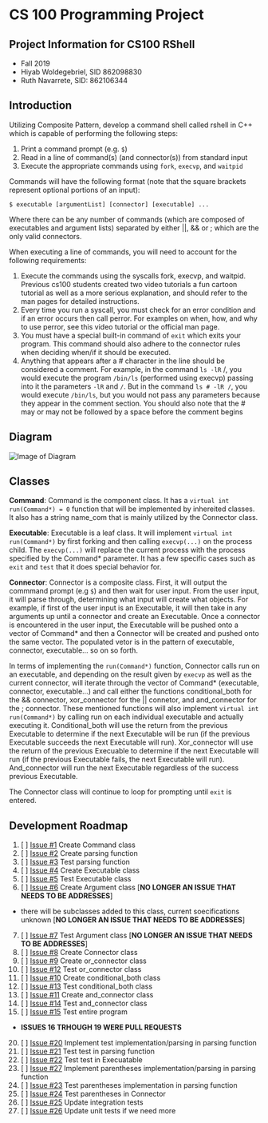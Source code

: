 # CS 100 Programming Project

## Project Information for CS100 RShell
* Fall 2019
* Hiyab Woldegebriel, SID 862098830 
* Ruth Navarrete, SID: 862106344

## Introduction
Utilizing Composite Pattern, develop a command shell called rshell in C++ which is capable of performing the following steps:

1. Print a command prompt (e.g. `$`)
1. Read in a line of command(s) (and connector(s)) from standard input
1. Execute the appropriate commands using `fork`, `execvp`, and `waitpid`

Commands will have the following format (note that the square brackets represent optional portions of an input):

`$ executable [argumentList] [connector] [executable] ...`

Where there can be any number of commands (which are composed of executables and argument lists) separated by either ||, && or ; which are the only valid connectors.

When executing a line of commands, you will need to account for the following requirements:

1. Execute the commands using the syscalls fork, execvp, and waitpid. Previous cs100 students created two video tutorials a fun cartoon tutorial as well as a more serious explanation, and should refer to the man pages for detailed instructions.
2. Every time you run a syscall, you must check for an error condition and if an error occurs then call perror. For examples on when, how, and why to use perror, see this video tutorial or the official man page.
3. You must have a special built-in command of `exit` which exits your program. This command should also adhere to the connector rules when deciding when/if it should be executed.
4. Anything that appears after a # character in the line should be considered a comment. For example, in the command `ls -lR` /, you would execute the program `/bin/ls` (performed using execvp) passing into it the parameters `-lR` and `/`. But in the command `ls # -lR /`, you would execute `/bin/ls`, but you would not pass any parameters because they appear in the comment section. You should also note that the # may or may not be followed by a space before the comment begins

## Diagram
![Image of Diagram](https://github.com/cs100/assignment-yabbie_ruth/blob/master/images/Updated%20Design%20Assignment%20Diagram.png?raw=true)

## Classes
**Command**: Command is the component class. It has a `virtual int run(Command*) = 0` function that will be implemented by inhereited classes. It also has a string name_com that is mainly utilized by the Connector class.

**Executable**: Executable is a leaf class. It will implement `virtual int run(Command*)` by first forking and then calling `execvp(...)` on the process child. The `execvp(...)` will replace the current process with the process specified by the Command* parameter. It has a few specific cases such as `exit` and `test` that it does special behavior for.

**Connector**: Connector is a composite class. First, it will output the commmand prompt (e.g `$`) and then wait for user input. From the user input, it will parse through, determining what input will create what objects. For example, if first of the user input is an Executable, it will then take in any arguments up until a connector and create an Executable. Once a connector is encountered in the user input, the Executable will be pushed onto a vector of Command* and then a Connector will be created and pushed onto the same vector. The populated vetor is in the pattern of executable, connector, executable... so on so forth. 

In terms of implementing the `run(Command*)` function, Connector calls run on an executable, and depending on the result given by `execvp` as well as the current connector, will iterate through the vector of Command* (executable, connector, executable...) and call either the functions conditional_both for the && connector, xor_connector for the || connetor, and and_connector for the ; connector. These mentioned functions will also implement `virtual int run(Command*)` by calling run on each individual executable and actually executing it. Conditional_both will use the return from the previous Executable to determine if the next Executable will be run (if the previous Executable succeeds the next Executable will run). Xor_connector will use the return of the previous Execuable to determine if the next Executable will run (if the previous Executable fails, the next Executable will run). And_connector will run the next Executable regardless of the success previous Executable.

The Connector class will continue to loop for prompting until `exit` is entered.

## Development Roadmap
1. [ ] [Issue #1](https://github.com/cs100/assignment-yabbie_ruth/issues/1) Create Command class
2. [ ] [Issue #2](https://github.com/cs100/assignment-yabbie_ruth/issues/2) Create parsing function
3. [ ] [Issue #3](https://github.com/cs100/assignment-yabbie_ruth/issues/3) Test parsing function
4. [ ] [Issue #4](https://github.com/cs100/assignment-yabbie_ruth/issues/4) Create Executable class
5. [ ] [Issue #5](https://github.com/cs100/assignment-yabbie_ruth/issues/5) Test Executable class
6. [ ] [Issue #6](https://github.com/cs100/assignment-yabbie_ruth/issues/6) Create Argument class [__NO LONGER AN ISSUE THAT NEEDS TO BE ADDRESSES__]
  * there will be subclasses added to this class, current soecifications unknown [__NO LONGER AN ISSUE THAT NEEDS TO BE ADDRESSES__]
7. [ ] [Issue #7](https://github.com/cs100/assignment-yabbie_ruth/issues/7) Test Argument class [__NO LONGER AN ISSUE THAT NEEDS TO BE ADDRESSES__]
8. [ ] [Issue #8](https://github.com/cs100/assignment-yabbie_ruth/issues/8) Create Connector class
9. [ ] [Issue #9](https://github.com/cs100/assignment-yabbie_ruth/issues/9) Create or_connector class
10. [ ] [Issue #12](https://github.com/cs100/assignment-yabbie_ruth/issues/12) Test or_connector class
11. [ ] [Issue #10](https://github.com/cs100/assignment-yabbie_ruth/issues/10) Create conditional_both class
12. [ ] [Issue #13](https://github.com/cs100/assignment-yabbie_ruth/issues/13) Test conditional_both class
13. [ ] [Issue #11](https://github.com/cs100/assignment-yabbie_ruth/issues/11) Create and_connector class
14. [ ] [Issue #14](https://github.com/cs100/assignment-yabbie_ruth/issues/14) Test and_connector class
15. [ ] [Issue #15](https://github.com/cs100/assignment-yabbie_ruth/issues/15) Test entire program
  *  __ISSUES 16 TRHOUGH 19 WERE PULL REQUESTS__
20. [ ] [Issue #20](https://github.com/cs100/assignment-yabbie_ruth/issues/20) Implement test implementation/parsing in parsing function
21. [ ] [Issue #21](https://github.com/cs100/assignment-yabbie_ruth/issues/21) Test test in parsing function
22. [ ] [Issue #22](https://github.com/cs100/assignment-yabbie_ruth/issues/22) Test test in Execuatable
27. [ ] [Issue #27](https://github.com/cs100/assignment-yabbie_ruth/issues/27) Implement parentheses implementation/parsing in parsing function
23. [ ] [Issue #23](https://github.com/cs100/assignment-yabbie_ruth/issues/23) Test parentheses implementation in parsing function
24. [ ] [Issue #24](https://github.com/cs100/assignment-yabbie_ruth/issues/24) Test parentheses in Connector
25. [ ] [Issue #25](https://github.com/cs100/assignment-yabbie_ruth/issues/25) Update integration tests
26. [ ] [Issue #26](https://github.com/cs100/assignment-yabbie_ruth/issues/26) Update unit tests if we need more
